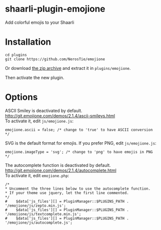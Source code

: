 # shaarli-plugin-emojione
Add colorful emojis to your Shaarli

# Installation
```
cd plugins
git clone https://github.com/NerosTie/emojione
```

Or download [the zip archive](https://github.com/NerosTie/emojione/archive/master.zip) and extract it in `plugins/emojione`.

Then activate the new plugin.

# Options
ASCII Smiley is deactivated by default.  
http://git.emojione.com/demos/2.1.4/ascii-smileys.html  
To activate it, edit `js/emojione.js`:
```
emojione.ascii = false; /* change to 'true' to have ASCII conversion */
```
SVG is the default format for emojis.
If you prefer PNG, edit `js/emojione.js`:
```
emojione.imageType = 'svg'; /* change to 'png' to have emojis in PNG */
```

The autocomplete function is deactivated by default.  
http://git.emojione.com/demos/2.1.4/autocomplete.html  
To activate it, edit `emojione.php`:
```
/*
* Uncomment the three lines below to use the autocomplete function.
* If your theme use jquery, let the first line commented.
*/
#    $data['js_files'][] = PluginManager::$PLUGINS_PATH . '/emojione/js/zepto.min.js';
#    $data['js_files'][] = PluginManager::$PLUGINS_PATH . '/emojione/js/textcomplete.min.js';
#    $data['js_files'][] = PluginManager::$PLUGINS_PATH . '/emojione/js/autocomplete.js';
```

